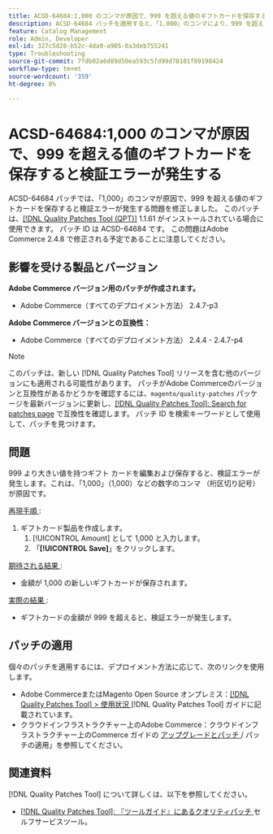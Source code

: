 ```yaml
---
title: ACSD-64684:1,000 のコンマが原因で、999 を超える値のギフトカードを保存すると検証エラーが発生する
description: ACSD-64684 パッチを適用すると、「1,000」のコンマにより、999 を超える値のギフトカードを保存すると検証エラーが発生するAdobe Commerceの問題を修正できます。
feature: Catalog Management
role: Admin, Developer
exl-id: 327c5d28-b52c-4da9-a905-8a3deb755241
type: Troubleshooting
source-git-commit: 7fdb02a6d89d50ea593c5fd99d78101f89198424
workflow-type: tm+mt
source-wordcount: '359'
ht-degree: 0%

---
```


# ACSD-64684:1,000 のコンマが原因で、999 を超える値のギフトカードを保存すると検証エラーが発生する

ACSD-64684 パッチでは、「1,000」のコンマが原因で、999 を超える値のギフトカードを保存すると検証エラーが発生する問題を修正しました。 このパッチは、[[!DNL Quality Patches Tool (QPT)]](/help/tools/quality-patches-tool/quality-patches-tool-to-self-serve-quality-patches.md) 1.1.61 がインストールされている場合に使用できます。 パッチ ID は ACSD-64684 です。 この問題はAdobe Commerce 2.4.8 で修正される予定であることに注意してください。

## 影響を受ける製品とバージョン

**Adobe Commerce バージョン用のパッチが作成されます。**

* Adobe Commerce（すべてのデプロイメント方法） 2.4.7-p3

**Adobe Commerce バージョンとの互換性：**

* Adobe Commerce（すべてのデプロイメント方法） 2.4.4 - 2.4.7-p4

>[!NOTE]
>
>このパッチは、新しい [!DNL Quality Patches Tool] リリースを含む他のバージョンにも適用される可能性があります。 パッチがAdobe Commerceのバージョンと互換性があるかどうかを確認するには、`magento/quality-patches` パッケージを最新バージョンに更新し、[[!DNL Quality Patches Tool]: Search for patches page](https://experienceleague.adobe.com/tools/commerce-quality-patches/index.html) で互換性を確認します。 パッチ ID を検索キーワードとして使用して、パッチを見つけます。

## 問題

999 より大きい値を持つギフト カードを編集および保存すると、検証エラーが発生します。これは、「1,000」（1,000）などの数字のコンマ （桁区切り記号）が原因です。

<u> 再現手順 </u>:

1. ギフトカード製品を作成します。
   1. [!UICONTROL Amount] として 1,000 と入力します。
   1. 「**[!UICONTROL Save]**」をクリックします。

<u> 期待される結果 </u>:

* 金額が 1,000 の新しいギフトカードが保存されます。

<u> 実際の結果 </u>:

* ギフトカードの金額が 999 を超えると、検証エラーが発生します。

## パッチの適用

個々のパッチを適用するには、デプロイメント方法に応じて、次のリンクを使用します。

* Adobe CommerceまたはMagento Open Source オンプレミス：[[!DNL Quality Patches Tool] > 使用状況 ](/help/tools/quality-patches-tool/usage.md) [!DNL Quality Patches Tool] ガイドに記載されています。
* クラウドインフラストラクチャー上のAdobe Commerce：クラウドインフラストラクチャー上のCommerce ガイドの [ アップグレードとパッチ ](https://experienceleague.adobe.com/docs/commerce-cloud-service/user-guide/develop/upgrade/apply-patches.html)/ パッチの適用」を参照してください。

## 関連資料

[!DNL Quality Patches Tool] について詳しくは、以下を参照してください。

* [[!DNL Quality Patches Tool]: 『ツールガイド』にあるクオリティパッチ ](/help/tools/quality-patches-tool/quality-patches-tool-to-self-serve-quality-patches.md) セルフサービスツール。
